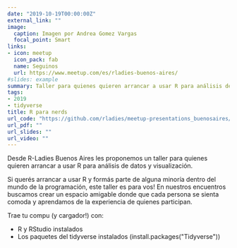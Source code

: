 ```yaml
---
date: "2019-10-19T00:00:00Z"
external_link: ""
image:
  caption: Imagen por Andrea Gomez Vargas
  focal_point: Smart
links:
- icon: meetup
  icon_pack: fab
  name: Seguinos
  url: https://www.meetup.com/es/rladies-buenos-aires/
#slides: example
summary: Taller para quienes quieren arrancar a usar R para análisis de datos y visualización
tags:
- 2019
- tidyverse
title: R para nerds
url_code: "https://github.com/rladies/meetup-presentations_buenosaires/tree/master/2019-10-19-R_para_nerds"
url_pdf: ""
url_slides: ""
url_video: ""
---
```



Desde R-Ladies Buenos Aires les proponemos un taller para quienes quieren arrancar a usar R para análisis de datos y visualización.

Si querés arrancar a usar R y formás parte de alguna minoría dentro del mundo de la programación, este taller es para vos! En nuestros encuentros buscamos crear un espacio amigable donde que cada persona se sienta comoda y aprendamos de la experiencia de quienes participan.


Trae tu compu (y cargador!) con:

- R y RStudio instalados
- Los paquetes del tidyverse instalados (install.packages("Tidyverse"))
